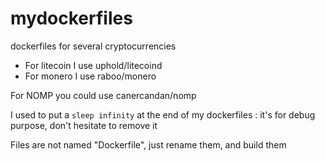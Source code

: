 # mydockerfiles

dockerfiles for several cryptocurrencies

- For litecoin I use uphold/litecoind
- For monero I use raboo/monero

For NOMP you could use canercandan/nomp

I used to put a `sleep infinity` at the end of my dockerfiles : it's for debug purpose, don't hesitate to remove it

Files are not named "Dockerfile", just rename them, and build them
